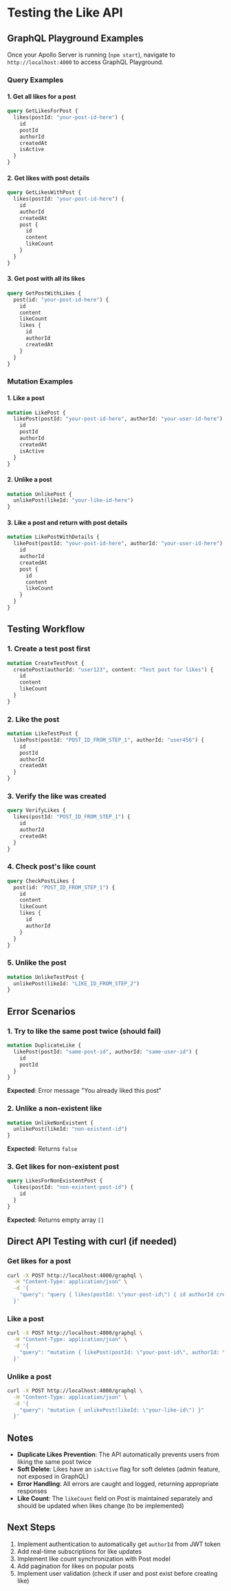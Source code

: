 # Testing the Like API

## GraphQL Playground Examples

Once your Apollo Server is running (`npm start`), navigate to `http://localhost:4000` to access GraphQL Playground.

### Query Examples

#### 1. Get all likes for a post
```graphql
query GetLikesForPost {
  likes(postId: "your-post-id-here") {
    id
    postId
    authorId
    createdAt
    isActive
  }
}
```

#### 2. Get likes with post details
```graphql
query GetLikesWithPost {
  likes(postId: "your-post-id-here") {
    id
    authorId
    createdAt
    post {
      id
      content
      likeCount
    }
  }
}
```

#### 3. Get post with all its likes
```graphql
query GetPostWithLikes {
  post(id: "your-post-id-here") {
    id
    content
    likeCount
    likes {
      id
      authorId
      createdAt
    }
  }
}
```

### Mutation Examples

#### 1. Like a post
```graphql
mutation LikePost {
  likePost(postId: "your-post-id-here", authorId: "your-user-id-here") {
    id
    postId
    authorId
    createdAt
    isActive
  }
}
```

#### 2. Unlike a post
```graphql
mutation UnlikePost {
  unlikePost(likeId: "your-like-id-here")
}
```

#### 3. Like a post and return with post details
```graphql
mutation LikePostWithDetails {
  likePost(postId: "your-post-id-here", authorId: "your-user-id-here") {
    id
    authorId
    createdAt
    post {
      id
      content
      likeCount
    }
  }
}
```

## Testing Workflow

### 1. Create a test post first
```graphql
mutation CreateTestPost {
  createPost(authorId: "user123", content: "Test post for likes") {
    id
    content
    likeCount
  }
}
```

### 2. Like the post
```graphql
mutation LikeTestPost {
  likePost(postId: "POST_ID_FROM_STEP_1", authorId: "user456") {
    id
    postId
    authorId
    createdAt
  }
}
```

### 3. Verify the like was created
```graphql
query VerifyLikes {
  likes(postId: "POST_ID_FROM_STEP_1") {
    id
    authorId
    createdAt
  }
}
```

### 4. Check post's like count
```graphql
query CheckPostLikes {
  post(id: "POST_ID_FROM_STEP_1") {
    id
    content
    likeCount
    likes {
      id
      authorId
    }
  }
}
```

### 5. Unlike the post
```graphql
mutation UnlikeTestPost {
  unlikePost(likeId: "LIKE_ID_FROM_STEP_2")
}
```

## Error Scenarios

### 1. Try to like the same post twice (should fail)
```graphql
mutation DuplicateLike {
  likePost(postId: "same-post-id", authorId: "same-user-id") {
    id
    postId
  }
}
```
**Expected**: Error message "You already liked this post"

### 2. Unlike a non-existent like
```graphql
mutation UnlikeNonExistent {
  unlikePost(likeId: "non-existent-id")
}
```
**Expected**: Returns `false`

### 3. Get likes for non-existent post
```graphql
query LikesForNonExistentPost {
  likes(postId: "non-existent-post-id") {
    id
  }
}
```
**Expected**: Returns empty array `[]`

## Direct API Testing with curl (if needed)

### Get likes for a post
```bash
curl -X POST http://localhost:4000/graphql \
  -H "Content-Type: application/json" \
  -d '{
    "query": "query { likes(postId: \"your-post-id\") { id authorId createdAt } }"
  }'
```

### Like a post
```bash
curl -X POST http://localhost:4000/graphql \
  -H "Content-Type: application/json" \
  -d '{
    "query": "mutation { likePost(postId: \"your-post-id\", authorId: \"your-user-id\") { id postId authorId createdAt } }"
  }'
```

### Unlike a post
```bash
curl -X POST http://localhost:4000/graphql \
  -H "Content-Type: application/json" \
  -d '{
    "query": "mutation { unlikePost(likeId: \"your-like-id\") }"
  }'
```

## Notes

- **Duplicate Likes Prevention**: The API automatically prevents users from liking the same post twice
- **Soft Delete**: Likes have an `isActive` flag for soft deletes (admin feature, not exposed in GraphQL)
- **Error Handling**: All errors are caught and logged, returning appropriate responses
- **Like Count**: The `likeCount` field on Post is maintained separately and should be updated when likes change (to be implemented)

## Next Steps

1. Implement authentication to automatically get `authorId` from JWT token
2. Add real-time subscriptions for like updates
3. Implement like count synchronization with Post model
4. Add pagination for likes on popular posts
5. Implement user validation (check if user and post exist before creating like)
